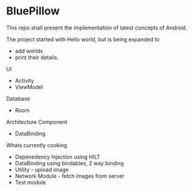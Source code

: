 # BluePillow
This repo shall present the implementation of latest concepts of Android.  

The project started with Hello world, but is being expanded to 
* add worlds
* print their details.


UI
* Activity
* ViewModel

Database
* Room

Architecture Component
* DataBinding

Whats currently cooking
* Depenedency Injection using HILT
* DataBinding using bindables, 2 way binding
* Utility - upload image
* Network Module - fetch images from server
* Test module
